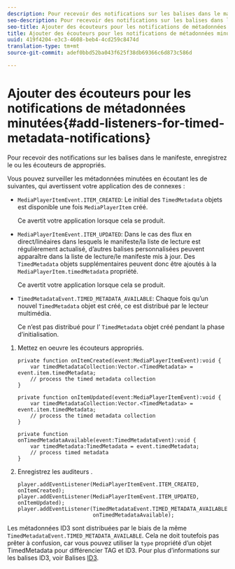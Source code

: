 ```yaml
---
description: Pour recevoir des notifications sur les balises dans le manifeste, enregistrez le ou les écouteurs de  appropriés.
seo-description: Pour recevoir des notifications sur les balises dans le manifeste, enregistrez le ou les écouteurs de  appropriés.
seo-title: Ajouter des écouteurs pour les notifications de métadonnées minutées
title: Ajouter des écouteurs pour les notifications de métadonnées minutées
uuid: 419f4204-e3c3-4608-beb4-4cd259c8474d
translation-type: tm+mt
source-git-commit: adef0bbd52ba043f625f38db69366c6d873c586d

---
```



# Ajouter des écouteurs pour les notifications de métadonnées minutées{#add-listeners-for-timed-metadata-notifications}

Pour recevoir des notifications sur les balises dans le manifeste, enregistrez le ou les écouteurs de  appropriés.

Vous pouvez surveiller les métadonnées minutées en écoutant les  de suivantes, qui avertissent votre application des  de connexes :

* `MediaPlayerItemEvent.ITEM_CREATED`: Le initial des `TimedMetadata` objets est disponible une fois `MediaPlayerItem` créé.

   Ce avertit votre application lorsque cela se produit.

* `MediaPlayerItemEvent.ITEM_UPDATED`: Dans le cas des flux en direct/linéaires dans lesquels le manifeste/la liste de lecture est régulièrement actualisé, d’autres balises personnalisées peuvent apparaître dans la liste de lecture/le manifeste mis à jour. Des `TimedMetadata` objets supplémentaires peuvent donc être ajoutés à la `MediaPlayerItem.timedMetadata` propriété.

   Ce avertit votre application lorsque cela se produit.

* `TimedMetadataEvent.TIMED_METADATA_AVAILABLE`: Chaque fois qu’un nouvel `TimedMetadata` objet est créé, ce est distribué par le lecteur multimédia.

   Ce n’est pas distribué pour l’ `TimedMetadata` objet créé pendant la phase d’initialisation.

1. Mettez en oeuvre les écouteurs appropriés.

   ```
   private function onItemCreated(event:MediaPlayerItemEvent):void { 
       var timedMetadataCollection:Vector.<TimedMetadata> = event.item.timedMetadata; 
       // process the timed metadata collection 
   } 
   
   private function onItemUpdated(event:MediaPlayerItemEvent):void { 
       var timedMetadataCollection:Vector.<TimedMetadata> = event.item.timedMetadata; 
       // process the timed metadata collection 
   } 
   
   private function onTimedMetadataAvailable(event:TimedMetadataEvent):void { 
       var timedMetadata:TimedMetadata = event.timedMetadata; 
       // process timed metadata 
   }
   ```

1. Enregistrez les auditeurs .

   ```
   player.addEventListener(MediaPlayerItemEvent.ITEM_CREATED, onItemCreated); 
   player.addEventListener(MediaPlayerItemEvent.ITEM_UPDATED, onItemUpdated); 
   player.addEventListener(TimedMetadataEvent.TIMED_METADATA_AVAILABLE,  
                           onTimedMetadataAvailable);
   ```

Les métadonnées ID3 sont distribuées par le biais de la même `TimedMetadataEvent.TIMED_METADATA_AVAILABLE`. Cela ne doit toutefois pas prêter à confusion, car vous pouvez utiliser la `type` propriété d’un objet TimedMetadata pour différencier TAG et ID3. Pour plus d’informations sur les balises ID3, voir Balises [ID3](../../../tvsdk-1.4-for-desktop-hls/r-psdk-dhls-1.4-notification-system/notification-system/t-psdk-dhls-1.4-id3-metadata-retrieve.md).